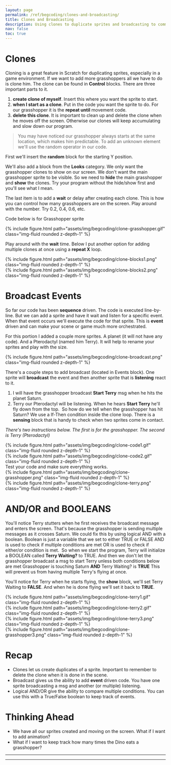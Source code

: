 ```yaml
---
layout: page
permalink: /ref/begcoding/clones-and-broadcasting/
title: Clones and Broadcasting
description: Using clones to duplicate sprites and broadcasting to communicate between sprites.
nav: false
toc: true
---
```

# Clones
Cloning is a great feature in Scratch for duplicating sprites, especially in a game environment. If we want to add more grasshoppers all we have to do is clone him. 
The clone can be found in **Control** blocks.​
There are three important parts to it.
1. **create clone of myself**. Insert this where you want the sprite to start.
2. **when I start as a clone**. Put in the code you want the sprite to do. For our grasshopper it is the **repeat until** movement code.​​
3. **delete this clone**. It is important to clean up and delete the clone when he moves off the screen. Otherwise our clones will keep accumulating and slow down our program.

> You may have noticed our grasshopper always starts at the same location, which makes him predictable. To add an unknown element we'll use the random operator in our code.  

First we'll insert the **random** block for the starting Y position.

We'll also add a block from the **Looks** category. We only want the grasshopper clones to show on our screen. We don't want the main grasshopper sprite to be visible. So we need to **hide** the main grasshopper and **show** the clones. Try your program without the hide/show first and you'll see what I mean.

The last item is to add a **wait** or delay after creating each clone. This is how you can control how many grasshoppers are on the screen. Play around with the number. Try 0.2, 0.4, 0.6, etc.

Code below is for Grasshopper sprite
<div class="row">
    <div class="col-md mt-3 mt-md-0">
        {% include figure.html path="assets/img/begcoding/clone-grasshopper.gif" class="img-fluid rounded z-depth-1" %}
    </div>
</div>

Play around with the **wait** time. Below I put another option for adding multiple clones at once using a **repeat X** loop.
<div class="row">
    <div class="col-10 mt-3 mt-md-0">
        {% include figure.html path="assets/img/begcoding/clone-blocks1.png" class="img-fluid rounded z-depth-1" %}
    </div>
    <div class="col-5 mt-3 mt-md-0">
        {% include figure.html path="assets/img/begcoding/clone-blocks2.png" class="img-fluid rounded z-depth-1" %}
    </div>
</div>

# Broadcast Events
So far our code has been **sequence** driven. The code is executed line-by-line. But we can add a sprite and have it wait and listen for a specific event. When that event occurs we'll execute the code for that sprite. This is **event** driven and can make your scene or game much more orchestrated.

For this portion I added a couple more sprites. A planet (it will not have any code). And a Pterodactyl (named him Terry). It will help to rename your sprites and play with the size.
<div class="row">
    <div class="col-md mt-3 mt-md-0">
        {% include figure.html path="assets/img/begcoding/clone-broadcast.png" class="img-fluid rounded z-depth-1" %}
    </div>
</div>

There's a couple steps to add broadcast (located in Events block). One sprite will **broadcast** the event and then another sprite that is **listening** react to it.
1. I will have the grasshopper broadcast **Start Terry** msg when he hits the planet Saturn.
2. Terry our Pterodactyl will be listening. When he hears **Start Terry** he'll fly down from the top.​
​
So how do we tell when the grasshopper has hit Saturn? We use a If-Then condition inside the clone loop. There is a **sensing** block that is handy to check when two sprites come in contact.

*There's two instructions below. The first is for the grasshopper. The second is Terry (Pterodactyl)*
<div class="row">
    <div class="col-md mt-3 mt-md-0">
        {% include figure.html path="assets/img/begcoding/clone-code1.gif" class="img-fluid rounded z-depth-1" %}
    </div>
</div>
<div class="row">
    <div class="col-md mt-3 mt-md-0">
        {% include figure.html path="assets/img/begcoding/clone-code2.gif" class="img-fluid rounded z-depth-1" %}
    </div>
</div>
Test your code and make sure everything works.
<div class="row">
    <div class="col mt-3 mt-md-0">
        {% include figure.html path="assets/img/begcoding/clone-grasshopper.png" class="img-fluid rounded z-depth-1" %}
    </div>
    <div class="col mt-3 mt-md-0">
        {% include figure.html path="assets/img/begcoding/clone-terry.png" class="img-fluid rounded z-depth-1" %}
    </div>
</div>

# AND/OR and BOOLEANS
You'll notice Terry stutters when he first receives the broadcast message and enters the screen. That's because the grasshopper is sending multiple messages as it crosses Saturn. We could fix this by using logical AND with a boolean. 
Boolean is just a variable that we set to either TRUE or FALSE
AND is used to check if multiple conditions are met
OR is used to check if either/or condition is met.
​
So when we start the program, Terry will initialize a BOOLEAN called **Terry Waiting?** to TRUE. And then we don't let the grasshopper broadcast a msg to start Terry unless both conditions below are met
Grasshopper is touching Saturn **AND**
Terry Waiting? is **TRUE**
​This will prevent us from having multiple Terry's flying at once.

You'll notice for Terry when he starts flying, the **show** block, we'll set Terry Waiting to **FALSE**. And when he is done flying we'll set it back to **TRUE**.
<div class="row">
    <div class="col-md mt-3 mt-md-0">
        {% include figure.html path="assets/img/begcoding/clone-terry1.gif" class="img-fluid rounded z-depth-1" %}
    </div>
</div>
<div class="row">
    <div class="col-md mt-3 mt-md-0">
        {% include figure.html path="assets/img/begcoding/clone-terry2.gif" class="img-fluid rounded z-depth-1" %}
    </div>
</div>
<div class="row">
    <div class="col mt-3 mt-md-0">
        {% include figure.html path="assets/img/begcoding/clone-terry3.png" class="img-fluid rounded z-depth-1" %}
    </div>
    <div class="col mt-3 mt-md-0">
        {% include figure.html path="assets/img/begcoding/clone-grasshopper3.png" class="img-fluid rounded z-depth-1" %}
    </div>
</div>

# Recap
* Clones let us create duplicates of a sprite. Important to remember to delete the clone when it is done in the scene.
* Broadcast gives us the ability to add **event** driven code. You have one sprite broadcasting a msg and another (or multiple) listening.
* Logical AND/OR give the ability to compare multiple conditions. You can use this with a True/False boolean to keep track of events.
​​
# Thinking Ahead
* We have all our sprites created and moving on the screen. What if I want to add animation?
* What if I want to keep track how many times the Dino eats a grasshopper?


-----------------------------  
-----------------------------  


